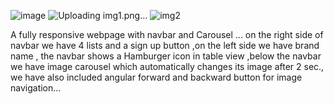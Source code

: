 ![image](https://github.com/rajesh545862/frontend-projects/assets/65877208/42e1b510-aca1-4186-b38f-abc98798888d)
![Uploading img1.png…]()    ![img2](https://github.com/rajesh545862/frontend-projects/assets/65877208/085e5259-f7a9-4962-a078-1ccedfa34b5e)





A fully responsive webpage with navbar and Carousel ...  on the right side of navbar we have 4 lists and a sign up button  ,on the left side we have brand name , the navbar shows a Hamburger icon in table view ,below the navbar we have image carousel which automatically changes its image after 2 sec., we have also included angular forward and backward button for image navigation...

